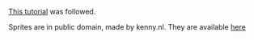 [This
tutorial](https://thingsmatic.com/2018/02/17/making-a-2d-platform-game-with-godot-3-0/)
was followed.

Sprites are in public domain, made by kenny.nl. They are available
[here](https://opengameart.org/content/platformer-art-complete-pack-often-updated)